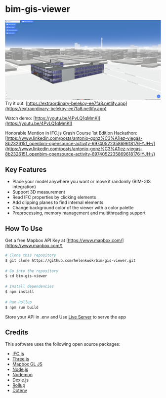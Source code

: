 # bim-gis-viewer

![img](BIM-GIS.png)
Try it out: [https://extraordinary-belekoy-ee7fa8.netlify.app](https://extraordinary-belekoy-ee7fa8.netlify.app)

Watch demo: [https://youtu.be/4PvLQ1qMmKI](https://youtu.be/4PvLQ1qMmKI)

Honorable Mention in IFC.js Crash Course 1st Edition Hackathon: [https://www.linkedin.com/posts/antonio-gonz%C3%A1lez-viegas-8b2326151_openbim-opensource-activity-6974052235869618176-YJH-/](https://www.linkedin.com/posts/antonio-gonz%C3%A1lez-viegas-8b2326151_openbim-opensource-activity-6974052235869618176-YJH-/)

## Key Features

- Place your model anywhere you want or move it randomly (BIM-GIS integration)
- Support 3D measurement
- Read IFC properties by clicking elements
- Add clipping planes to find internal elements
- Change background color of the viewer with a color palette
- Preprocessing, memory management and multithreading support

## How To Use

Get a free Mapbox API Key at [https://www.mapbox.com/](https://www.mapbox.com/)

```bash
# Clone this repository
$ git clone https://github.com/helenkwok/bim-gis-viewer.git

# Go into the repository
$ cd bim-gis-viewer

# Install dependencies
$ npm install

# Run Rollup
$ npm run build
```

Store your API in .env and Use [Live Server](https://marketplace.visualstudio.com/items?itemName=ritwickdey.LiveServer) to serve the app

## Credits

This software uses the following open source packages:

- [IFC.js](https://ifcjs.github.io/info/)
- [Three.js](https://threejs.org/)
- [Mapbox GL JS](https://www.mapbox.com/mapbox-gljs)
- [Node.js](https://nodejs.org/)
- [Nodemon](https://nodemon.io/)
- [Dexie.js](https://dexie.org/)
- [Rollup](https://rollupjs.org/guide/en/)
- [Dotenv](https://dotenv.org/)
